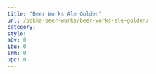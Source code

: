 ```yaml
---
title: "Beer Works Ale Golden"
url: /pokka-beer-works/beer-works-ale-golden/
category: 
style: 
abv: 0
ibu: 0
srm: 0
upc: 0
---
```


